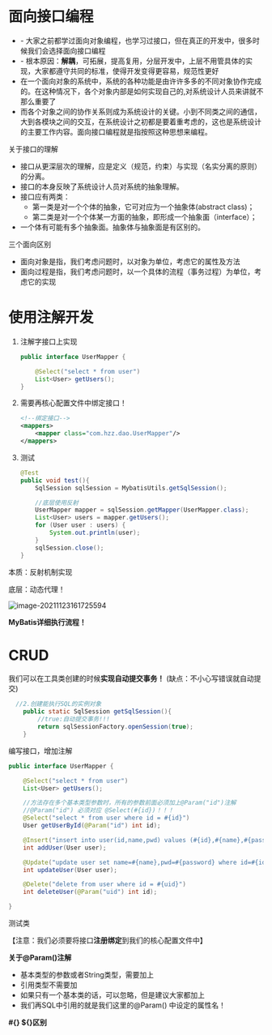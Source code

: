 # 面向接口编程

- \- 大家之前都学过面向对象编程，也学习过接口，但在真正的开发中，很多时候我们会选择面向接口编程
- \- 根本原因：**解耦**，可拓展，提高复用，分层开发中，上层不用管具体的实现，大家都遵守共同的标准，使得开发变得更容易，规范性更好
- 在一个面向对象的系统中，系统的各种功能是由许许多多的不同对象协作完成的。在这种情况下，各个对象内部是如何实现自己的,对系统设计人员来讲就不那么重要了
- 而各个对象之间的协作关系则成为系统设计的关键。小到不同类之间的通信，大到各模块之间的交互，在系统设计之初都是要着重考虑的，这也是系统设计的主要工作内容。面向接口编程就是指按照这种思想来编程。



关于接口的理解

- 接口从更深层次的理解，应是定义（规范，约束）与实现（名实分离的原则）的分离。
- 接口的本身反映了系统设计人员对系统的抽象理解。
- 接口应有两类：
  - 第一类是对一个个体的抽象，它可对应为一个抽象体(abstract class)；
  - 第二类是对一个个体某一方面的抽象，即形成一个抽象面（interface）；
- 一个体有可能有多个抽象面。抽象体与抽象面是有区别的。



三个面向区别

- 面向对象是指，我们考虑问题时，以对象为单位，考虑它的属性及方法
- 面向过程是指，我们考虑问题时，以一个具体的流程（事务过程）为单位，考虑它的实现



# 使用注解开发

1. 注解字接口上实现

   ```java
   public interface UserMapper {
   
       @Select("select * from user")
       List<User> getUsers();
   }
   ```

2. 需要再核心配置文件中绑定接口！

   ```xml
   <!--绑定接口-->
   <mappers>
       <mapper class="com.hzz.dao.UserMapper"/>
   </mappers>
   ```

3. 测试

   ```java
   @Test
   public void test(){
       SqlSession sqlSession = MybatisUtils.getSqlSession();
   
       //底层使用反射
       UserMapper mapper = sqlSession.getMapper(UserMapper.class);
       List<User> users = mapper.getUsers();
       for (User user : users) {
           System.out.println(user);
       }
       sqlSession.close();
   }
   ```

本质：反射机制实现

底层：动态代理！

![image-20211123161725594](C:\Users\Bosco\Desktop\GitHub\blog\spring\img\image-20211123161725594.png)

**MyBatis详细执行流程！**



# CRUD

我们可以在工具类创建的时候**实现自动提交事务！**  (缺点：不小心写错误就自动提交)

```java
  //2.创建能执行SQL的实例对象
    public static SqlSession getSqlSession(){
        //true:自动提交事务!!!
        return sqlSessionFactory.openSession(true);
    }
```



编写接口，增加注解

```java
public interface UserMapper {

    @Select("select * from user")
    List<User> getUsers();

    //方法存在多个基本类型参数时，所有的参数前面必须加上@Param("id")注解
    //@Param("id") 必须对应 @Select(#{id})！！！
    @Select("select * from user where id = #{id}")
    User getUserById(@Param("id") int id);

    @Insert("insert into user(id,name,pwd) values (#{id},#{name},#{password})")
    int addUser(User user);

    @Update("update user set name=#{name},pwd=#{password} where id=#{id}")
    int updateUser(User user);

    @Delete("delete from user where id = #{uid}")
    int deleteUser(@Param("uid") int id);

}
```



测试类

【注意：我们必须要将接口**注册绑定**到我们的核心配置文件中】



**关于@Param()注解**

- 基本类型的参数或者String类型，需要加上
- 引用类型不需要加
- 如果只有一个基本类的话，可以忽略，但是建议大家都加上
- 我们再SQL中引用的就是我们这里的@Param() 中设定的属性名！

**#{}    ${}区别**